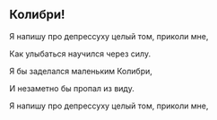 ## Колибри!

Я напишу про депрессуху целый том, приколи мне,

Как улыбаться научился через силу.

Я бы заделался маленьким Колибри,

И незаметно бы пропал из виду.

Я напишу про депрессуху целый том, приколи мне,